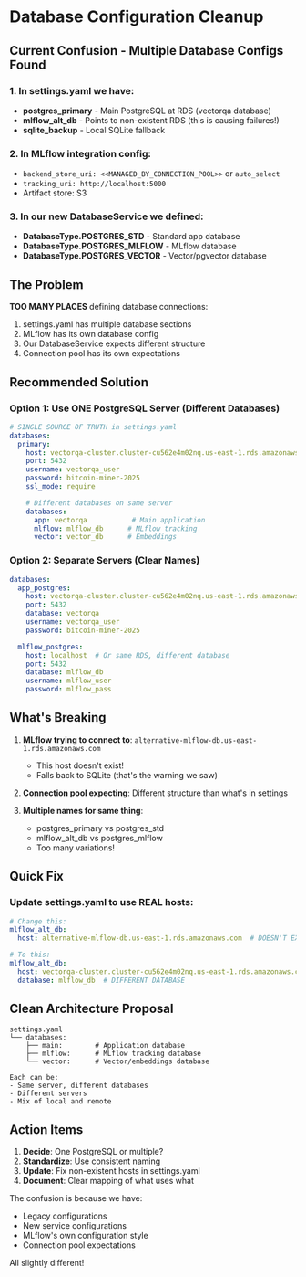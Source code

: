 # Database Configuration Cleanup

## Current Confusion - Multiple Database Configs Found

### 1. In settings.yaml we have:
- **postgres_primary** - Main PostgreSQL at RDS (vectorqa database)
- **mlflow_alt_db** - Points to non-existent RDS (this is causing failures!)
- **sqlite_backup** - Local SQLite fallback

### 2. In MLflow integration config:
- `backend_store_uri: <<MANAGED_BY_CONNECTION_POOL>>` or `auto_select`
- `tracking_uri: http://localhost:5000`
- Artifact store: S3

### 3. In our new DatabaseService we defined:
- **DatabaseType.POSTGRES_STD** - Standard app database
- **DatabaseType.POSTGRES_MLFLOW** - MLflow database
- **DatabaseType.POSTGRES_VECTOR** - Vector/pgvector database

## The Problem

**TOO MANY PLACES** defining database connections:
1. settings.yaml has multiple database sections
2. MLflow has its own database config
3. Our DatabaseService expects different structure
4. Connection pool has its own expectations

## Recommended Solution

### Option 1: Use ONE PostgreSQL Server (Different Databases)
```yaml
# SINGLE SOURCE OF TRUTH in settings.yaml
databases:
  primary:
    host: vectorqa-cluster.cluster-cu562e4m02nq.us-east-1.rds.amazonaws.com
    port: 5432
    username: vectorqa_user
    password: bitcoin-miner-2025
    ssl_mode: require

    # Different databases on same server
    databases:
      app: vectorqa           # Main application
      mlflow: mlflow_db      # MLflow tracking
      vector: vector_db      # Embeddings
```

### Option 2: Separate Servers (Clear Names)
```yaml
databases:
  app_postgres:
    host: vectorqa-cluster.cluster-cu562e4m02nq.us-east-1.rds.amazonaws.com
    port: 5432
    database: vectorqa
    username: vectorqa_user
    password: bitcoin-miner-2025

  mlflow_postgres:
    host: localhost  # Or same RDS, different database
    port: 5432
    database: mlflow_db
    username: mlflow_user
    password: mlflow_pass
```

## What's Breaking

1. **MLflow trying to connect to**: `alternative-mlflow-db.us-east-1.rds.amazonaws.com`
   - This host doesn't exist!
   - Falls back to SQLite (that's the warning we saw)

2. **Connection pool expecting**: Different structure than what's in settings

3. **Multiple names for same thing**:
   - postgres_primary vs postgres_std
   - mlflow_alt_db vs postgres_mlflow
   - Too many variations!

## Quick Fix

### Update settings.yaml to use REAL hosts:
```yaml
# Change this:
mlflow_alt_db:
  host: alternative-mlflow-db.us-east-1.rds.amazonaws.com  # DOESN'T EXIST!

# To this:
mlflow_alt_db:
  host: vectorqa-cluster.cluster-cu562e4m02nq.us-east-1.rds.amazonaws.com  # SAME AS MAIN
  database: mlflow_db  # DIFFERENT DATABASE
```

## Clean Architecture Proposal

```
settings.yaml
└── databases:
    ├── main:        # Application database
    ├── mlflow:      # MLflow tracking database
    └── vector:      # Vector/embeddings database

Each can be:
- Same server, different databases
- Different servers
- Mix of local and remote
```

## Action Items

1. **Decide**: One PostgreSQL or multiple?
2. **Standardize**: Use consistent naming
3. **Update**: Fix non-existent hosts in settings.yaml
4. **Document**: Clear mapping of what uses what

The confusion is because we have:
- Legacy configurations
- New service configurations
- MLflow's own configuration style
- Connection pool expectations

All slightly different!